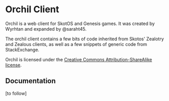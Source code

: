 # Orchil Client

Orchil is  a web client for SkotOS and Genesis games. It was created by Wyrhtan and expanded by @saraht45. 

The orchil client contains a few bits of code inherited from Skotos' Zealotry and Zealous clients, as well as a few snippets of generic code from StackExchange.

Orchil is licensed under the [Creative Commons Attribution-ShareAlike license](https://creativecommons.org/licenses/by-sa/4.0/).

## Documentation

[to follow]
